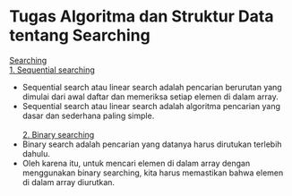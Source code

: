 # Tugas Algoritma dan Struktur Data tentang Searching
[Searching](https://github.com/qty-hub/SEARCHING/tree/main/Searching)<br/>
[1. Sequential searching](https://github.com/qty-hub/SEARCHING/tree/main/Searching/Sequential)<br/>
* Sequential search atau linear search adalah pencarian berurutan yang dimulai dari awal daftar dan memeriksa setiap elemen di dalam array.<br/>
* Sequential search atau linear search adalah algoritma pencarian yang dasar dan sederhana paling simple.<br/><br/>
[2. Binary searching](https://github.com/qty-hub/SEARCHING/tree/main/Searching/Binary)<br/>
* Binary search adalah pencarian yang datanya harus dirutukan terlebih dahulu.<br/>
* Oleh karena itu, untuk mencari elemen di dalam array dengan menggunakan binary searching, kita harus memastikan bahwa elemen di dalam array diurutkan.
